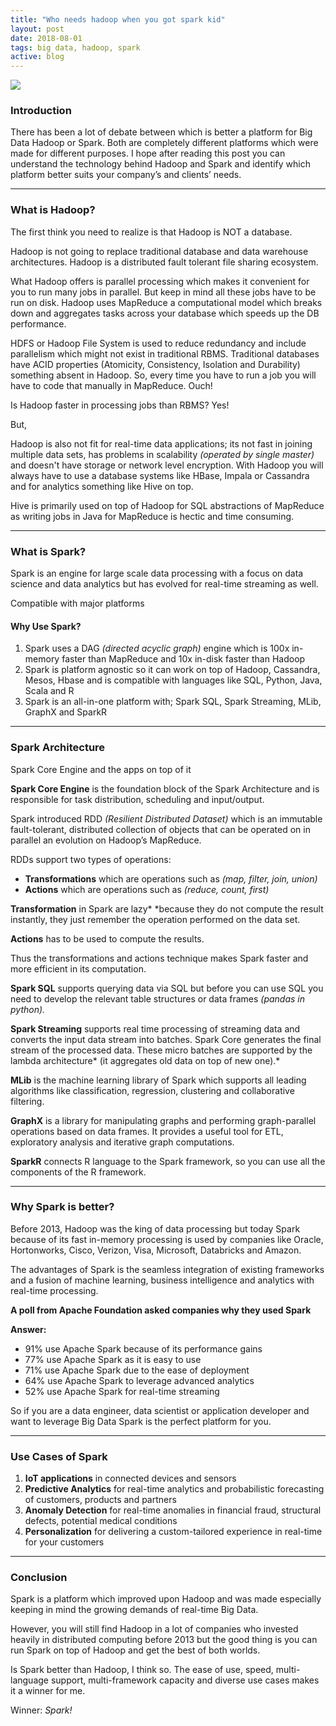 ```yaml
---
title: "Who needs hadoop when you got spark kid"
layout: post
date: 2018-08-01
tags: big data, hadoop, spark
active: blog
---
```


![](https://cdn-images-1.medium.com/max/800/1*werWYHBM-6yVwRlMQat1aQ.jpeg)

### Introduction

There has been a lot of debate between which is better a platform for Big Data
Hadoop or Spark. Both are completely different platforms which were made for
different purposes. I hope after reading this post you can understand the
technology behind Hadoop and Spark and identify which platform better suits your
company’s and clients’ needs.

*****

### What is Hadoop?

The first think you need to realize is that Hadoop is NOT a database.

Hadoop is not going to replace traditional database and data warehouse
architectures. Hadoop is a distributed fault tolerant file sharing ecosystem.

What Hadoop offers is parallel processing which makes it convenient for you to
run many jobs in parallel. But keep in mind all these jobs have to be run on
disk. Hadoop uses MapReduce a computational model which breaks down and
aggregates tasks across your database which speeds up the DB performance.

HDFS or Hadoop File System is used to reduce redundancy and include parallelism
which might not exist in traditional RBMS. Traditional databases have ACID
properties (Atomicity, Consistency, Isolation and Durability) something absent
in Hadoop. So, every time you have to run a job you will have to code that
manually in MapReduce. Ouch!

Is Hadoop faster in processing jobs than RBMS? Yes!

But,

Hadoop is also not fit for real-time data applications; its not fast in joining
multiple data sets, has problems in scalability *(operated by single master)*
and doesn't have storage or network level encryption. With Hadoop you will
always have to use a database systems like HBase, Impala or Cassandra and for
analytics something like Hive on top.

Hive is primarily used on top of Hadoop for SQL abstractions of MapReduce as
writing jobs in Java for MapReduce is hectic and time consuming.

*****

### What is Spark?

Spark is an engine for large scale data processing with a focus on data science
and data analytics but has evolved for real-time streaming as well.

<span class="figcaption_hack">Compatible with major platforms</span>

#### Why Use Spark?

1.  Spark uses a DAG *(directed acyclic graph)* engine which is 100x in-memory
faster than MapReduce and 10x in-disk faster than Hadoop
1.  Spark is platform agnostic so it can work on top of Hadoop, Cassandra, Mesos,
Hbase and is compatible with languages like SQL, Python, Java, Scala and R
1.  Spark is an all-in-one platform with; Spark SQL, Spark Streaming, MLib, GraphX
and SparkR

*****

### Spark Architecture

<span class="figcaption_hack">Spark Core Engine and the apps on top of it</span>

**Spark Core Engine** is the foundation block of the Spark Architecture and is
responsible for task distribution, scheduling and input/output.

Spark introduced RDD *(Resilient Distributed Dataset)* which is an immutable
fault-tolerant, distributed collection of objects that can be operated on in
parallel an evolution on Hadoop’s MapReduce.

RDDs support two types of operations:

* **Transformations** which are operations such as *(map, filter, join, union)*
* **Actions** which are operations such as *(reduce, count, first)*

**Transformation** in Spark are lazy* *because they do not compute the result
instantly, they just remember the operation performed on the data set.

**Actions** has to be used to compute the results.

Thus the transformations and actions technique makes Spark faster and more
efficient in its computation.

**Spark SQL** supports querying data via SQL but before you can use SQL you need
to develop the relevant table structures or data frames *(pandas in python).*

**Spark Streaming** supports real time processing of streaming data and converts
the input data stream into batches. Spark Core generates the final stream of the
processed data. These micro batches are supported by the lambda architecture*
(it aggregates old data on top of new one).*

**MLib** is the machine learning library of Spark which supports all leading
algorithms like classification, regression, clustering and collaborative
filtering.

**GraphX** is a library for manipulating graphs and performing graph-parallel
operations based on data frames. It provides a useful tool for ETL, exploratory
analysis and iterative graph computations.

**SparkR** connects R language to the Spark framework, so you can use all the
components of the R framework.

*****

### Why Spark is better?

Before 2013, Hadoop was the king of data processing but today Spark because of
its fast in-memory processing is used by companies like Oracle, Hortonworks,
Cisco, Verizon, Visa, Microsoft, Databricks and Amazon.

The advantages of Spark is the seamless integration of existing frameworks and a
fusion of machine learning, business intelligence and analytics with real-time
processing.

**A poll from Apache Foundation asked companies why they used Spark**

**Answer:**

* 91% use Apache Spark because of its performance gains
* 77% use Apache Spark as it is easy to use
* 71% use Apache Spark due to the ease of deployment
* 64% use Apache Spark to leverage advanced analytics
* 52% use Apache Spark for real-time streaming

So if you are a data engineer, data scientist or application developer and want
to leverage Big Data Spark is the perfect platform for you.

*****

### Use Cases of Spark

1.  **IoT applications** in connected devices and sensors
1.  **Predictive Analytics** for real-time analytics and probabilistic forecasting
of customers, products and partners
1.  **Anomaly Detection** for real-time anomalies in financial fraud, structural
defects, potential medical conditions
1.  **Personalization** for delivering a custom-tailored experience in real-time for
your customers

*****

### Conclusion

Spark is a platform which improved upon Hadoop and was made especially keeping
in mind the growing demands of real-time Big Data.

However, you will still find Hadoop in a lot of companies who invested heavily
in distributed computing before 2013 but the good thing is you can run Spark on
top of Hadoop and get the best of both worlds.

Is Spark better than Hadoop, I think so. The ease of use, speed, multi-language
support, multi-framework capacity and diverse use cases makes it a winner for
me.

Winner: *Spark!*


